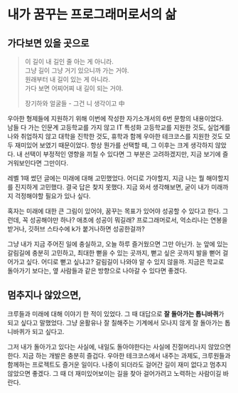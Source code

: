 # 내가 꿈꾸는 프로그래머로서의 삶

## 가다보면 있을 곳으로

> 이 길이 내 길인 줄 아는 게 아니라.  
> 그냥 길이 그냥 거기 있으니까 가는 거야.  
> 원래부터 내 길이 있는 게 아니라.  
> 가다 보면 어찌어찌 내 길이 되는 거야.  
>
> 장기하와 얼굴들 - 그건 니 생각이고 中

우아한 형제들에 지원하기 위해 이번에 작성한 자기소개서의 6번 문항의 내용이었다.  
남들 다 가는 인문계 고등학교를 가지 않고 IT 특성화 고등학교를 지원한 것도, 실업계를 나와 취업하지 않고 대학을 진학한 것도, 휴학과 함께 우아한 테크코스를 지원한 것도 모두 재미있어 보였기 때문이었다.
항상 뭔가를 선택할 때, 그 이후는 크게 생각하지 않았다.
내 선택이 부정적인 영향을 끼칠 수 있다면 그 부분은 고려하겠지만, 지금 보기에 즐거워보인다면 그만이다.

레벨 1때 썼던 글에는 미래에 대해 고민했었다.
어디로 가야할지, 지금 나는 뭘 해야할지를 진지하게 고민했다.
결국 답은 찾지 못했다.
지금 와서 생각해보면, 굳이 내가 미래까지 걱정해야할 필요가 있나 싶다.

혹자는 미래에 대한 큰 그림이 있어야, 꿈꾸는 목표가 있어야 성공할 수 있다고 한다.
그런데, 꼭 성공해야만 하나?
애초에 성공이 뭐길래?
프로그래머로서, 억소리나는 연봉을 받거나, 깃허브 스타수에 k가 붙거나하면 성공한걸까?

그냥 내가 지금 주어진 일에 충실하고, 오늘 하루 즐거웠으면 그만 아닌가.
눈 앞에 있는 갈림길에 충분히 고민하고, 최대한 뻗을 수 있는 곳까지, 뻗고 싶은 곳까지 발을 뻗어 걸어가고 싶다.
어디로 뻗고 싶냐고?
갈림길이 나와야 알 수 있지 않을까.
지금은 학교로 돌아가기 보다는, 옆 사람들과 같은 방향으로 나아갈 수 있다면 좋겠다.

## 멈추지나 않았으면,

크루들과 미래에 대해 이야기 한 적이 있었다.
그 때 대답으로 **잘 돌아가는 톱니바퀴**가 되고 싶다고 말했었다.
그냥 윤활유나 잘 칠해주는 기계에서 모나지 않게 잘 돌아가는 톱니바퀴가 되고 싶다고.

그저 내가 돌아가고 있다는 사실에, 내일도 돌아야한다는 사실에 진절머리나지 않았으면 한다.
지금 하는 개발은 충분히 즐겁다.
우아한 테크코스에서 내주는 과제도, 크루원들과 함께하는 프로젝트도 즐거운 일이다.
나중이 되더라도 걸어간 길이 재미 없다고 멈추지 않았으면 좋겠다.
그 때 더 재미있어보이는 길을 찾아 걸어가려고 노력하는 사람이길 바란다.